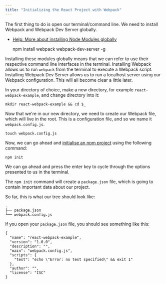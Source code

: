 ```yaml
---
title: "Initializing the React Project with Webpack"
---
```


The first thing to do is open our terminal/command line. We need to install Webpack and Webpack Dev Server globally.

*   [Help: More about installing Node Modules globally](https://docs.npmjs.com/getting-started/installing-npm-packages-globally)

    npm install webpack webpack-dev-server -g

Installing these modules globally means that we can refer to use their respective command line interfaces in the terminal. Installing Webpack allows us to run `webpack` from the terminal to execute a Webpack script. Installing Webpack Dev Server allows us to run a localhost server using our Webpack configuration. This will all become clear a little later.

In your directory of choice, make a new directory, for example `react-webpack-example`, and change directory into it:

    mkdir react-webpack-example && cd $_

Now that we're in our new directory, we need to create our Webpack file, which will live in the root. This is a configuration file, and so we name it `webpack.config.js`.

    touch webpack.config.js

Now, we can go ahead and [initialise an npm project](https://docs.npmjs.com/cli/init) using the following command:

    npm init

We can go ahead and press the enter key to cycle through the options presented to us in the terminal.

The `npm init` command will create a `package.json` file, which is going to contain important data about our project.

So far, this is what our tree should look like:  

    .
    ├── package.json
    └── webpack.config.js

If you open your `package.json` file, you should see something like this:

    {
      "name": "react-webpack-example",
      "version": "1.0.0",
      "description": "",
      "main": "webpack.config.js",
      "scripts": {
        "test": "echo \"Error: no test specified\" && exit 1"
      },
      "author": "",
      "license": "ISC"
    }
